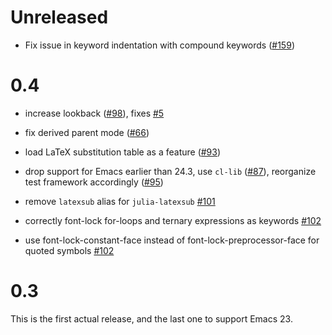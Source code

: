 # Unreleased

- Fix issue in keyword indentation with compound keywords ([#159](https://github.com/JuliaEditorSupport/julia-emacs/pull/159))

# 0.4

- increase lookback ([#98](https://github.com/JuliaEditorSupport/julia-emacs/pull/98)), fixes [#5](https://github.com/JuliaEditorSupport/julia-emacs/issues/5)

- fix derived parent mode ([#66](https://github.com/JuliaEditorSupport/julia-emacs/pull/66))

- load LaTeX substitution table as a feature ([#93](https://github.com/JuliaEditorSupport/julia-emacs/pull/93))

- drop support for Emacs earlier than 24.3, use `cl-lib` ([#87](https://github.com/JuliaEditorSupport/julia-emacs/pull/87)), reorganize test framework accordingly ([#95](https://github.com/JuliaEditorSupport/julia-emacs/pull/95))

- remove `latexsub` alias for `julia-latexsub` [#101](https://github.com/JuliaEditorSupport/julia-emacs/pull/101)

- correctly font-lock for-loops and ternary expressions as keywords [#102](https://github.com/JuliaEditorSupport/julia-emacs/pull/102)

- use font-lock-constant-face instead of font-lock-preprocessor-face for quoted symbols [#102](https://github.com/JuliaEditorSupport/julia-emacs/pull/102)

# 0.3

This is the first actual release, and the last one to support Emacs 23.
